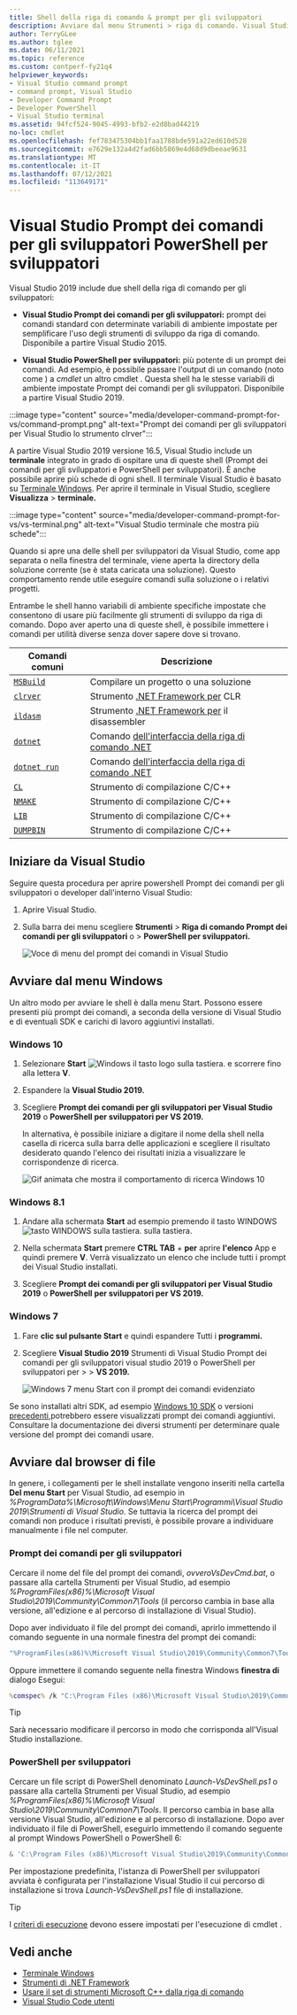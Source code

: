 ```yaml
---
title: Shell della riga di comando & prompt per gli sviluppatori
description: Avviare dal menu Strumenti > riga di comando. Visual Studio Prompt dei comandi per gli sviluppatori, PowerShell per sviluppatori e il terminale consentono di usare più facilmente gli strumenti .NET e C++.
author: TerryGLee
ms.author: tglee
ms.date: 06/11/2021
ms.topic: reference
ms.custom: contperf-fy21q4
helpviewer_keywords:
- Visual Studio command prompt
- command prompt, Visual Studio
- Developer Command Prompt
- Developer PowerShell
- Visual Studio terminal
ms.assetid: 94fcf524-9045-4993-bfb2-e2d8bad44219
no-loc: cmdlet
ms.openlocfilehash: fef783475304bb1faa1788bde591a22ed610d528
ms.sourcegitcommit: e7629e132a4d2fad6bb5869e4d68d9dbeeae9631
ms.translationtype: MT
ms.contentlocale: it-IT
ms.lasthandoff: 07/12/2021
ms.locfileid: "113649171"
---
```

# <a name="visual-studio-developer-command-prompt-and-developer-powershell"></a>Visual Studio Prompt dei comandi per gli sviluppatori PowerShell per sviluppatori

Visual Studio 2019 include due shell della riga di comando per gli sviluppatori:

- **Visual Studio Prompt dei comandi per gli sviluppatori:** prompt dei comandi standard con determinate variabili di ambiente impostate per semplificare l'uso degli strumenti di sviluppo da riga di comando. Disponibile a partire Visual Studio 2015.

- **Visual Studio PowerShell per sviluppatori:** più potente di un prompt dei comandi. Ad esempio, è possibile passare l'output di un comando (noto come ) a *cmdlet* un altro cmdlet . Questa shell ha le stesse variabili di ambiente impostate Prompt dei comandi per gli sviluppatori. Disponibile a partire Visual Studio 2019.

:::image type="content" source="media/developer-command-prompt-for-vs/command-prompt.png" alt-text="Prompt dei comandi per gli sviluppatori per Visual Studio lo strumento clrver":::

A partire Visual Studio 2019 versione 16.5, Visual Studio include un **terminale** integrato in grado di ospitare una di queste shell (Prompt dei comandi per gli sviluppatori e PowerShell per sviluppatori). È anche possibile aprire più schede di ogni shell. Il terminale Visual Studio è basato su [Terminale Windows](/windows/terminal/). Per aprire il terminale in Visual Studio, scegliere **Visualizza**  >  **terminale.**

:::image type="content" source="media/developer-command-prompt-for-vs/vs-terminal.png" alt-text="Visual Studio terminale che mostra più schede":::

Quando si apre una delle shell per sviluppatori da Visual Studio, come app separata o nella finestra del terminale, viene aperta la directory della soluzione corrente (se è stata caricata una soluzione). Questo comportamento rende utile eseguire comandi sulla soluzione o i relativi progetti.

Entrambe le shell hanno variabili di ambiente specifiche impostate che consentono di usare più facilmente gli strumenti di sviluppo da riga di comando. Dopo aver aperto una di queste shell, è possibile immettere i comandi per utilità diverse senza dover sapere dove si trovano. 

|Comandi comuni|Descrizione|
|--|--|
|[`MSBuild`](../../msbuild/msbuild-command-line-reference.md)|Compilare un progetto o una soluzione|
|[`clrver`](/dotnet/framework/tools/clrver-exe-clr-version-tool)| Strumento [.NET Framework per](/dotnet/framework/tools/index) CLR|
|[`ildasm`](/dotnet/framework/tools/ildasm-exe-il-disassembler)|Strumento [.NET Framework per](/dotnet/framework/tools/index) il disassembler|
|[`dotnet`](/dotnet/core/tools/dotnet)|Comando [dell'interfaccia della riga di comando .NET](/dotnet/core/tools/index)|
|[`dotnet run`](/dotnet/core/tools/dotnet-run)|Comando [dell'interfaccia della riga di comando .NET](/dotnet/core/tools/index)|
|[`CL`](/cpp/build/reference/compiler-command-line-syntax)|Strumento di compilazione C/C++|
|[`NMAKE`](/cpp/build/reference/running-nmake)|Strumento di compilazione C/C++|
|[`LIB`](/cpp/build/reference/lib-reference)| Strumento di compilazione C/C++|
|[`DUMPBIN`](/cpp/build/reference/dumpbin-reference)| Strumento di compilazione C/C++|


## <a name="start-in-visual-studio"></a>Iniziare da Visual Studio

Seguire questa procedura per aprire powershell Prompt dei comandi per gli sviluppatori o developer dall'interno Visual Studio:

1. Aprire Visual Studio.

1. Sulla barra dei menu scegliere **Strumenti**  >  **Riga di comando Prompt dei comandi per gli sviluppatori** o  >   **PowerShell per sviluppatori.**

   ![Voce di menu del prompt dei comandi in Visual Studio](./media/developer-command-prompt-for-vs/vs-menu.png)

## <a name="start-from-windows-menu"></a>Avviare dal menu Windows

Un altro modo per avviare le shell è dalla menu Start. Possono essere presenti più prompt dei comandi, a seconda della versione di Visual Studio e di eventuali SDK e carichi di lavoro aggiuntivi installati. 

### <a name="windows-10"></a>Windows 10

1. Selezionare **Start** ![ Windows il tasto logo sulla tastiera.](./media/developer-command-prompt-for-vs/windows-logo-key-graphic.png) e scorrere fino alla lettera **V**.

1. Espandere la **Visual Studio 2019.**

1. Scegliere **Prompt dei comandi per gli sviluppatori per Visual Studio 2019** o **PowerShell per sviluppatori per VS 2019.**

   In alternativa, è possibile iniziare a digitare il nome della shell nella casella di ricerca sulla barra delle applicazioni e scegliere il risultato desiderato quando l'elenco dei risultati inizia a visualizzare le corrispondenze di ricerca.

   ![Gif animata che mostra il comportamento di ricerca Windows 10](./media/developer-command-prompt-for-vs/windows-10-search.gif)

### <a name="windows-81"></a>Windows 8.1

1. Andare alla schermata **Start** ad esempio premendo il tasto WINDOWS![tasto WINDOWS sulla tastiera.](./media/developer-command-prompt-for-vs/windows-logo-key-graphic.png) sulla tastiera.

1. Nella schermata **Start** premere **CTRL TAB** + **per** aprire **l'elenco** App e quindi premere **V**. Verrà visualizzato un elenco che include tutti i prompt dei Visual Studio installati.

1. Scegliere **Prompt dei comandi per gli sviluppatori per Visual Studio 2019** o **PowerShell per sviluppatori per VS 2019.**

### <a name="windows-7"></a>Windows 7

1. Fare **clic sul pulsante Start** e quindi espandere Tutti i **programmi.**

1. Scegliere **Visual Studio 2019** Strumenti di Visual Studio Prompt dei comandi per gli sviluppatori visual studio 2019 o PowerShell per sviluppatori per  >    >   **VS 2019.**

   ![Windows 7 menu Start con il prompt dei comandi evidenziato](./media/developer-command-prompt-for-vs/windows-7-menu.png)

Se sono installati altri SDK, ad esempio [Windows 10 SDK](https://developer.microsoft.com/windows/downloads/windows-10-sdk) o versioni [precedenti,](https://developer.microsoft.com/windows/downloads/sdk-archive)potrebbero essere visualizzati prompt dei comandi aggiuntivi. Consultare la documentazione dei diversi strumenti per determinare quale versione del prompt dei comandi usare.

## <a name="start-from-file-browser"></a>Avviare dal browser di file 

In genere, i collegamenti per le shell installate vengono inseriti nella cartella **Del menu Start** per Visual Studio, ad esempio in *%ProgramData%\Microsoft\Windows\Menu Start\Programmi\Visual Studio 2019\Strumenti di Visual Studio*. Se tuttavia la ricerca del prompt dei comandi non produce i risultati previsti, è possibile provare a individuare manualmente i file nel computer.

### <a name="developer-command-prompt"></a>Prompt dei comandi per gli sviluppatori

Cercare il nome del file del prompt dei comandi, *ovveroVsDevCmd.bat*, o passare alla cartella Strumenti per Visual Studio, ad esempio *%ProgramFiles(x86)%\Microsoft Visual Studio\2019\Community\Common7\Tools* (il percorso cambia in base alla versione, all'edizione e al percorso di installazione di Visual Studio).

Dopo aver individuato il file del prompt dei comandi, aprirlo immettendo il comando seguente in una normale finestra del prompt dei comandi:

```cmd
"%ProgramFiles(x86)%\Microsoft Visual Studio\2019\Community\Common7\Tools\VsDevCmd.bat"
```

Oppure immettere il comando seguente nella finestra Windows **finestra di** dialogo Esegui:

```cmd
%comspec% /k "C:\Program Files (x86)\Microsoft Visual Studio\2019\Community\Common7\Tools\VsDevCmd.bat"
```

> [!TIP]
> Sarà necessario modificare il percorso in modo che corrisponda all'Visual Studio installazione.

### <a name="developer-powershell"></a>PowerShell per sviluppatori

Cercare un file script di PowerShell denominato *Launch-VsDevShell.ps1* o passare alla cartella Strumenti per Visual Studio, ad esempio *%ProgramFiles(x86)%\Microsoft Visual Studio\2019\Community\Common7\Tools*. Il percorso cambia in base alla versione Visual Studio, all'edizione e al percorso di installazione. Dopo aver individuato il file di PowerShell, eseguirlo immettendo il comando seguente al prompt Windows PowerShell o PowerShell 6:

```powershell
& 'C:\Program Files (x86)\Microsoft Visual Studio\2019\Community\Common7\Tools\Launch-VsDevShell.ps1'
```

Per impostazione predefinita, l'istanza di PowerShell per sviluppatori avviata è configurata per l'installazione Visual Studio il cui percorso di installazione si trova *Launch-VsDevShell.ps1* file di installazione.

> [!TIP]
> I [criteri di esecuzione](/powershell/module/microsoft.powershell.core/about/about_execution_policies) devono essere impostati per l'esecuzione di cmdlet .

## <a name="see-also"></a>Vedi anche

- [Terminale Windows](/windows/terminal/)
- [Strumenti di .NET Framework](/dotnet/framework/tools/index)
- [Usare il set di strumenti Microsoft C++ dalla riga di comando](/cpp/build/building-on-the-command-line)
- [Visual Studio Code utenti](https://code.visualstudio.com/docs/cpp/config-msvc#:~:text=To%20open%20the%20Developer%20Command,item%20to%20open%20the%20prompt.)
